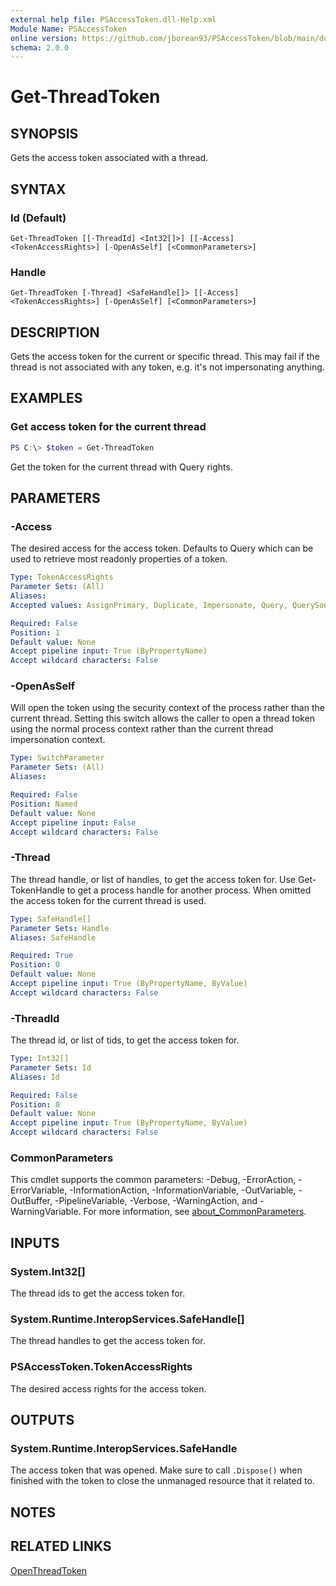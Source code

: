 ```yaml
---
external help file: PSAccessToken.dll-Help.xml
Module Name: PSAccessToken
online version: https://github.com/jborean93/PSAccessToken/blob/main/docs/en-US/Get-ThreadToken.md
schema: 2.0.0
---
```


# Get-ThreadToken

## SYNOPSIS

Gets the access token associated with a thread.

## SYNTAX

### Id (Default)
```
Get-ThreadToken [[-ThreadId] <Int32[]>] [[-Access] <TokenAccessRights>] [-OpenAsSelf] [<CommonParameters>]
```

### Handle
```
Get-ThreadToken [-Thread] <SafeHandle[]> [[-Access] <TokenAccessRights>] [-OpenAsSelf] [<CommonParameters>]
```

## DESCRIPTION

Gets the access token for the current or specific thread.
This may fail if the thread is not associated with any token, e.g. it's not impersonating anything.

## EXAMPLES

### Get access token for the current thread

```powershell
PS C:\> $token = Get-ThreadToken
```

Get the token for the current thread with Query rights.

## PARAMETERS

### -Access

The desired access for the access token.
Defaults to Query which can be used to retrieve most readonly properties of a token.

```yaml
Type: TokenAccessRights
Parameter Sets: (All)
Aliases:
Accepted values: AssignPrimary, Duplicate, Impersonate, Query, QuerySource, AdjustPrivileges, AdjustGroups, AdjustDefault, AdjustSessionId, Delete, ReadControl, Execute, Read, Write, WriteDAC, WriteOwner, StandardRightsRequired, AllAccess, AccessSystemSecurity

Required: False
Position: 1
Default value: None
Accept pipeline input: True (ByPropertyName)
Accept wildcard characters: False
```

### -OpenAsSelf

Will open the token using the security context of the process rather than the current thread.
Setting this switch allows the caller to open a thread token using the normal process context rather than the current thread impersonation context.

```yaml
Type: SwitchParameter
Parameter Sets: (All)
Aliases:

Required: False
Position: Named
Default value: None
Accept pipeline input: False
Accept wildcard characters: False
```

### -Thread

The thread handle, or list of handles, to get the access token for.
Use Get-TokenHandle to get a process handle for another process.
When omitted the access token for the current thread is used.

```yaml
Type: SafeHandle[]
Parameter Sets: Handle
Aliases: SafeHandle

Required: True
Position: 0
Default value: None
Accept pipeline input: True (ByPropertyName, ByValue)
Accept wildcard characters: False
```

### -ThreadId

The thread id, or list of tids, to get the access token for.

```yaml
Type: Int32[]
Parameter Sets: Id
Aliases: Id

Required: False
Position: 0
Default value: None
Accept pipeline input: True (ByPropertyName, ByValue)
Accept wildcard characters: False
```

### CommonParameters
This cmdlet supports the common parameters: -Debug, -ErrorAction, -ErrorVariable, -InformationAction, -InformationVariable, -OutVariable, -OutBuffer, -PipelineVariable, -Verbose, -WarningAction, and -WarningVariable. For more information, see [about_CommonParameters](http://go.microsoft.com/fwlink/?LinkID=113216).

## INPUTS

### System.Int32[]
The thread ids to get the access token for.

### System.Runtime.InteropServices.SafeHandle[]
The thread handles to get the access token for.

### PSAccessToken.TokenAccessRights
The desired access rights for the access token.

## OUTPUTS

### System.Runtime.InteropServices.SafeHandle
The access token that was opened. Make sure to call `.Dispose()` when finished with the token to close the unmanaged resource that it related to.

## NOTES

## RELATED LINKS

[OpenThreadToken](https://docs.microsoft.com/en-us/windows/win32/api/processthreadsapi/nf-processthreadsapi-openthreadtoken)
